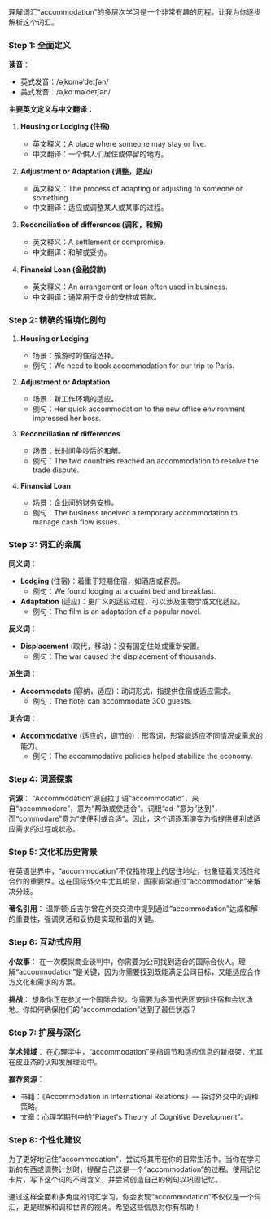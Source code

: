 理解词汇“accommodation”的多层次学习是一个非常有趣的历程。让我为你逐步解析这个词汇。

### Step 1: 全面定义

**读音**：
- 英式发音：/əˌkɒməˈdeɪʃən/
- 美式发音：/əˌkɑːməˈdeɪʃən/

**主要英文定义与中文翻译：**

1. **Housing or Lodging (住宿)**
   - 英文释义：A place where someone may stay or live.
   - 中文翻译：一个供人们居住或停留的地方。

2. **Adjustment or Adaptation (调整，适应)**
   - 英文释义：The process of adapting or adjusting to someone or something.
   - 中文翻译：适应或调整某人或某事的过程。

3. **Reconciliation of differences (调和，和解)**
   - 英文释义：A settlement or compromise.
   - 中文翻译：和解或妥协。

4. **Financial Loan (金融贷款)**
   - 英文释义：An arrangement or loan often used in business.
   - 中文翻译：通常用于商业的安排或贷款。

### Step 2: 精确的语境化例句

1. **Housing or Lodging**
   - 场景：旅游时的住宿选择。
   - 例句：We need to book accommodation for our trip to Paris.

2. **Adjustment or Adaptation**
   - 场景：新工作环境的适应。
   - 例句：Her quick accommodation to the new office environment impressed her boss.

3. **Reconciliation of differences**
   - 场景：长时间争吵后的和解。
   - 例句：The two countries reached an accommodation to resolve the trade dispute.

4. **Financial Loan**
   - 场景：企业间的财务安排。
   - 例句：The business received a temporary accommodation to manage cash flow issues.

### Step 3: 词汇的亲属

**同义词**：
- **Lodging** (住宿)：着重于短期住宿，如酒店或客房。
  - 例句：We found lodging at a quaint bed and breakfast.
- **Adaptation** (适应)：更广义的适应过程，可以涉及生物学或文化适应。
  - 例句：The film is an adaptation of a popular novel.

**反义词**：
- **Displacement** (取代，移动)：没有固定住处或重新安置。
  - 例句：The war caused the displacement of thousands.

**派生词**：
- **Accommodate** (容纳，适应)：动词形式，指提供住宿或适应需求。
  - 例句：The hotel can accommodate 300 guests.

**复合词**：
- **Accommodative** (适应的，调节的)：形容词，形容能适应不同情况或需求的能力。
  - 例句：The accommodative policies helped stabilize the economy.

### Step 4: 词源探索

**词源**：
“Accommodation”源自拉丁语“accommodatio”，来自“accommodare”，意为“帮助或使适合”。词根“ad-”意为“达到”，而“commodare”意为“使便利或合适”。因此，这个词逐渐演变为指提供便利或适应需求的过程或状态。

### Step 5: 文化和历史背景

在英语世界中，“accommodation”不仅指物理上的居住地址，也象征着灵活性和合作的重要性。这在国际外交中尤其明显，国家间常通过“accommodation”来解决分歧。

**著名引用**：
温斯顿·丘吉尔曾在外交交流中提到通过“accommodation”达成和解的重要性，强调灵活和妥协是实现和谐的关键。

### Step 6: 互动式应用

**小故事**：
在一次模拟商业谈判中，你需要为公司找到适合的国际合伙人。理解“accommodation”是关键，因为你需要找到既能满足公司目标，又能适应合作方文化和需求的方案。

**挑战**：
想象你正在参加一个国际会议，你需要为多国代表团安排住宿和会议场地。你如何确保他们的“accommodation”达到了最佳状态？

### Step 7: 扩展与深化

**学术领域**：
在心理学中，“accommodation”是指调节和适应信息的新框架，尤其在皮亚杰的认知发展理论中。

**推荐资源**：
- 书籍：《Accommodation in International Relations》— 探讨外交中的调和策略。
- 文章：心理学期刊中的“Piaget's Theory of Cognitive Development”。

### Step 8: 个性化建议

为了更好地记住“accommodation”，尝试将其用在你的日常生活中。当你在学习新的东西或调整计划时，提醒自己这是一个“accommodation”的过程。使用记忆卡片，写下这个词的不同含义，并尝试创造自己的例句以巩固记忆。

通过这样全面和多角度的词汇学习，你会发现“accommodation”不仅仅是一个词汇，更是理解和调和世界的视角。希望这些信息对你有帮助！